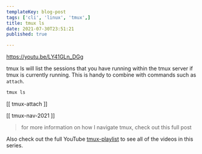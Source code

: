 ```yaml
---
templateKey: blog-post
tags: ['cli', 'linux', 'tmux',]
title: tmux ls
date: 2021-07-30T23:51:21
published: true

---
```


<https://youtu.be/LY41GLn_DGg>

tmux ls will list the sessions that you have running within the tmux server if
tmux is currently running.  This is handy to combine with commands such as `attach`.

``` bash
tmux ls
```

[[ tmux-attach ]]

[[ tmux-nav-2021 ]]

> for more information on how I navigate tmux, check out this full post

Also check out the full YouTube
[tmux-playlist](https://www.youtube.com/playlist?list=PLTRNG6WIHETB4reAxbWza3CZeP9KL6Bkr)
to see all of the videos in this series.
